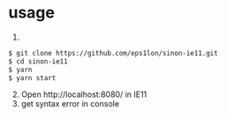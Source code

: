 # usage
1.
```bash
$ git clone https://github.com/eps1lon/sinon-ie11.git
$ cd sinon-ie11
$ yarn
$ yarn start
```

2. Open http://localhost:8080/ in IE11
3. get syntax error in console